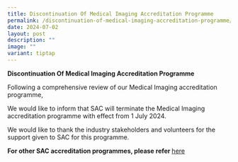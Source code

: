```yaml
---
title: Discontinuation Of Medical Imaging Accreditation Programme
permalink: /discontinuation-of-medical-imaging-accreditation-programme/
date: 2024-07-02
layout: post
description: ""
image: ""
variant: tiptap
---
```

<p><strong>Discontinuation Of Medical Imaging Accreditation Programme</strong>
</p>
<p>Following a comprehensive review of our Medical Imaging accreditation
programme,</p>
<p>We would like to inform that SAC will terminate the Medical Imaging accreditation
programme with effect from 1 July 2024.</p>
<p>We would like to thank the industry stakeholders and volunteers for the
support given to SAC for this programme.</p>
<p><strong>For other SAC accreditation programmes, please refer </strong>
<a href="https://www.sac-accreditation.gov.sg/services/accreditation-services/" rel="noopener noreferrer nofollow" target="_blank">here</a>
</p>
<p></p>